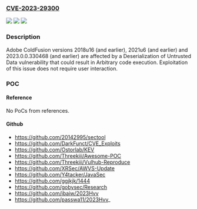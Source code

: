 ### [CVE-2023-29300](https://cve.mitre.org/cgi-bin/cvename.cgi?name=CVE-2023-29300)
![](https://img.shields.io/static/v1?label=Product&message=ColdFusion&color=blue)
![](https://img.shields.io/static/v1?label=Version&message=n%2Fa&color=blue)
![](https://img.shields.io/static/v1?label=Vulnerability&message=Deserialization%20of%20Untrusted%20Data%20(CWE-502)&color=brighgreen)

### Description

Adobe ColdFusion versions 2018u16 (and earlier), 2021u6 (and earlier) and 2023.0.0.330468 (and earlier) are affected by a Deserialization of Untrusted Data vulnerability that could result in Arbitrary code execution. Exploitation of this issue does not require user interaction.

### POC

#### Reference
No PoCs from references.

#### Github
- https://github.com/20142995/sectool
- https://github.com/DarkFunct/CVE_Exploits
- https://github.com/Ostorlab/KEV
- https://github.com/Threekiii/Awesome-POC
- https://github.com/Threekiii/Vulhub-Reproduce
- https://github.com/XRSec/AWVS-Update
- https://github.com/Y4tacker/JavaSec
- https://github.com/ggjkjk/1444
- https://github.com/gobysec/Research
- https://github.com/ibaiw/2023Hvv
- https://github.com/passwa11/2023Hvv_

